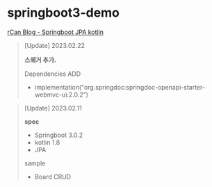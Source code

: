 # springboot3-demo

[rCan Blog - Springboot JPA kotlin](https://rcan.net/128)
> [Update] 2023.02.22
> 
> <B>스웨거 추가.</B>
> 
> Dependencies ADD
> 
> - implementation("org.springdoc:springdoc-openapi-starter-webmvc-ui:2.0.2")

> [Update] 2023.02.11
> 
> <B>spec</B>
> 
> - Springboot 3.0.2
> - kotlin 1.8
> - JPA
> 
> sample
> - Board CRUD 
